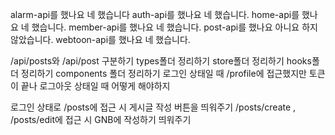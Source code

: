 alarm-api를 했나요 네 했습니다
auth-api를 했나요 네 했습니다.
home-api를 했나요 네 했습니다.
member-api를 했나요 네 했습니다.
post-api를 했나요 아니요 하지않았습니다.
webtoon-api를 했나요 네 했습니다.

/api/posts와 /api/post 구분하기
types폴더 정리하기
store폴더 정리하기
hooks폴더 정리하기
components 폴더 정리하기
로그인 상태일 때 /profile에 접근했지만 토큰이 끝나 로그아웃 상태일 때 어떻게 해야하지

로그인 상태로 /posts에 접근 시 게시글 작성 버튼을 띄워주기
/posts/create , /posts/edit에 접근 시 GNB에 작성하기 띄워주기

